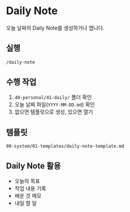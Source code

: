 # Daily Note

오늘 날짜의 Daily Note를 생성하거나 엽니다.

## 실행

```bash
/daily-note
```

## 수행 작업

1. `40-personal/41-daily/` 폴더 확인
2. 오늘 날짜 파일(`YYYY-MM-DD.md`) 확인
3. 없으면 템플릿으로 생성, 있으면 열기

## 템플릿

`00-system/01-templates/daily-note-template.md`

## Daily Note 활용

- 오늘의 목표
- 작업 내용 기록
- 배운 것 메모
- 내일 할 일
